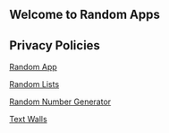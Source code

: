 ## Welcome to Random Apps


## Privacy Policies

[Random App](randomapp)

[Random Lists](random-lists)

[Random Number Generator](random-number-generator)

[Text Walls](text-walls)
